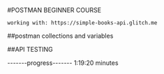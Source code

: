 #POSTMAN BEGINNER COURSE

    working with: https://simple-books-api.glitch.me  

##postman collections and variables


##API TESTING


-------progress-------
1:19:20 minutes
